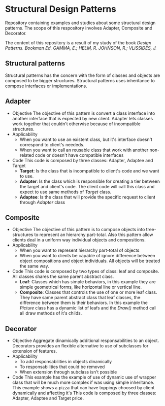 # Structural Design Patterns
Repository containing examples and studies about some structural design patterns. The scope of this respository involves Adapter, Composite and Decorator.

The content of this repository is a result of my study of the book *Design Patterns. Bookman Ed. GAMMA, E.; HELM, R. JOHNSON, R.; VLISSIDES, J.*

## Structural patterns
Structural patterns has the concern with the form of classes and objects are composed to be bigger structures. Structural patterns uses inheritance to compose interfaces or implementations.

## Adapter
- Objective
The objective of this pattern is convert a class interface into another interface that is expected by new client. Adapter lets classes work together that couldn't otherwise because of incompatible structures.
- Applicability
    - When you want to use an existent class, but it's interface doesn't correspond to client's neededs.
    - When you want to call an reusable class that work with another non-related code or doesn't have compatible interfaces
- Code
This code is composed by three classes: Adapter, Adaptee and Target
    - **Target**: Is the class that is incompatible to client's code and we want to use.
    - **Adapter**: Is the class which is responsible for creating a tier between the target and client's code. The client code will call this class and expect to use same methods of *Target* class.
    - **Adaptee**: Is the class that will provide the specific request to client through *Adapter* class

## Composite
- Objective
The objective of this pattern is to compose objects into tree-structures to represent an hierarchy part-total. Also this pattern allow clients deal in a uniform way individual objects and compositions.
- Applicability
    - When you want to represent hierarchy part-total of objects
    - When you want to clients be capable of ignore difference between object compositions and object individuals. All objects will be treated the same way.
- Code
This code is composed by two types of class: leaf and composite. All classes shares the same parent abstract class.
    - **Leaf**: Classes which has simple behaviors, in this example they are simple geometrical forms, like horizontal line or vertical line.
    - **Composite**: Classes that controls the use of one or more leaf class. They have same parent abstract class that leaf classes, the difference between them is their behaviors. In this example the *Picture* class has a dynamic list of leafs and the *Draw()* method call all draw methods of it's childs.

## Decorator
- Objective
Aggregate dinamically additional responsabilities to an object. Decorators provides an flexible alternative to use of subclasses for extension of features.
- Applicability
    - To add responsabilities in objects dinamically
    - To responsabilities that could be removed
    - When extension through subclass isn't possible
- Code
This example has the example of use of dynamic use of wrapper class that will be much more complex if was using simple inheritance. This example shows a pizza that can have toppings choosed by client dynamically and affecting it's
This code is composed by three classes: Adapter, Adaptee and Target price.
